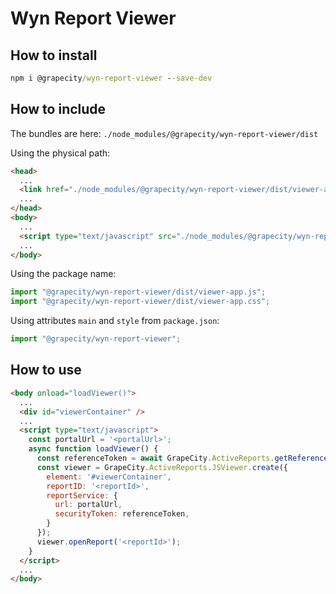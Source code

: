 # Wyn Report Viewer

## How to install

```cmd
npm i @grapecity/wyn-report-viewer --save-dev
```

## How to include

The bundles are here: `./node_modules/@grapecity/wyn-report-viewer/dist`

Using the physical path:

```html
<head>
  ...
  <link href="./node_modules/@grapecity/wyn-report-viewer/dist/viewer-app.css" rel="stylesheet">
  ...
</head>
<body>
  ...
  <script type="text/javascript" src="./node_modules/@grapecity/wyn-report-viewer/dist/viewer-app.js"></script>
  ...
</body>
```

Using the package name:

```javascript
import "@grapecity/wyn-report-viewer/dist/viewer-app.js";
import "@grapecity/wyn-report-viewer/dist/viewer-app.css";
```

Using attributes `main` and `style` from `package.json`:
```javascript
import "@grapecity/wyn-report-viewer";
```

## How to use

```html
<body onload="loadViewer()">
  ...
  <div id="viewerContainer" />
  ...
  <script type="text/javascript">
    const portalUrl = '<portalUrl>';
    async function loadViewer() {
      const referenceToken = await GrapeCity.ActiveReports.getReferenceToken(portalUrl, '<userName>', '<password>')
      const viewer = GrapeCity.ActiveReports.JSViewer.create({
        element: '#viewerContainer',
        reportID: '<reportId>',
        reportService: {
          url: portalUrl,
          securityToken: referenceToken,
        }
      });
      viewer.openReport('<reportId>');
    }
  </script>
  ...
</body>
```
